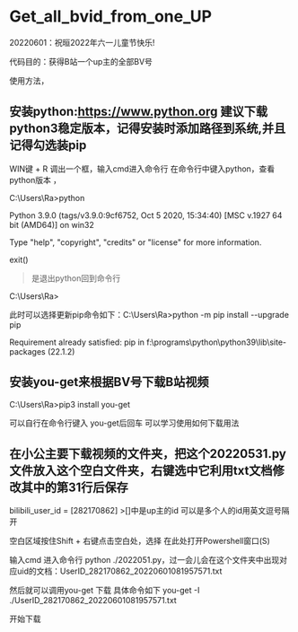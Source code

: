 # Get_all_bvid_from_one_UP
20220601：祝晅2022年六一儿童节快乐!

代码目的：获得B站一个up主的全部BV号 

使用方法，
## 安装python:https://www.python.org 建议下载python3稳定版本，记得安装时添加路径到系统,并且记得勾选装pip

WIN键 + R 调出一个框，输入cmd进入命令行 在命令行中键入python，查看python版本 ，

C:\Users\Ra>python

Python 3.9.0 (tags/v3.9.0:9cf6752, Oct  5 2020, 15:34:40) [MSC v.1927 64 bit (AMD64)] on win32

Type "help", "copyright", "credits" or "license" for more information.

exit() 
> 是退出python回到命令行

C:\Users\Ra>

此时可以选择更新pip命令如下：C:\Users\Ra>python -m pip install --upgrade pip

Requirement already satisfied: pip in f:\programs\python\python39\lib\site-packages (22.1.2)

## 安装you-get来根据BV号下载B站视频

C:\Users\Ra>pip3 install you-get

可以自行在命令行键入 you-get后回车 可以学习使用如何下载用法

## 在小公主要下载视频的文件夹，把这个20220531.py文件放入这个空白文件夹，右键选中它利用txt文档修改其中的第31行后保存

bilibili_user_id = [282170862] >[]中是up主的id 可以是多个人的id用英文逗号隔开

空白区域按住Shift + 右键点击空白处，选择 在此处打开Powershell窗口(S)

输入cmd 进入命令行
python ./2022051.py，过一会儿会在这个文件夹中出现对应uid的文档：UserID_282170862_20220601081957571.txt

然后就可以调用you-get 下载 具体命令如下 you-get -I ./UserID_282170862_20220601081957571.txt

开始下载




